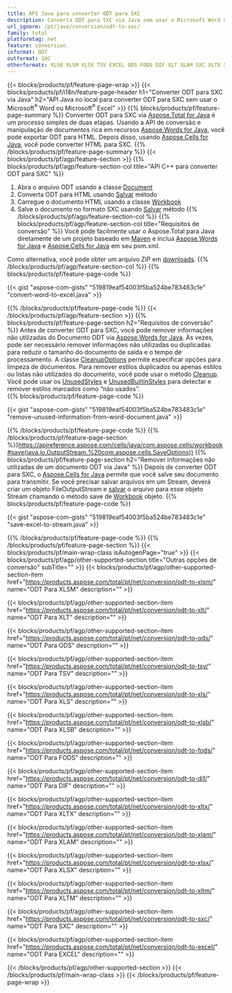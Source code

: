```yaml
---
title: API Java para converter ODT para SXC
description: Converta ODT para SXC via Java sem usar o Microsoft Word ou o Microsoft Excel
url_ignore: /pt/java/conversion/odt-to-sxc/
family: total
platformtag: net
feature: conversion
informat: ODT
outformat: SXC
otherformats: XLSB XLSM XLSX TSV EXCEL ODS FODS DIF XLT XLAM SXC XLTX XLTM XLS
---
```

{{< blocks/products/pf/feature-page-wrap >}}
{{< blocks/products/pf/i18n/feature-page-header h1="Converter ODT para SXC via Java" h2="API Java no local para converter ODT para SXC sem usar o Microsoft<sup>&reg;</sup> Word ou Microsoft<sup>&reg;</sup> Excel" >}}
{{% blocks/products/pf/feature-page-summary %}}
Converter ODT para SXC via [Aspose.Total for Java](https://products.aspose.com/total/java/) é um processo simples de duas etapas. Usando a API de conversão e manipulação de documentos rica em recursos [Aspose.Words for Java](https://products.aspose.com/words/java/), você pode exportar ODT para HTML. Depois disso, usando [Aspose.Cells for Java](https://products.aspose.com/cells/java/), você pode converter HTML para SXC.
{{% /blocks/products/pf/feature-page-summary  %}}
{{< blocks/products/pf/agp/feature-section >}}
{{% blocks/products/pf/agp/feature-section-col title="API C++ para converter ODT para SXC" %}}
1. Abra o arquivo ODT usando a classe [Document](https://apireference.aspose.com/words/java/com.aspose.words/Document)
2. Converta ODT para HTML usando [Salvar](https://apireference.aspose.com/words/java/com.aspose.words/Document#save(java.lang.String,com.aspose.words.SaveOptions) ) método
3. Carregue o documento HTML usando a classe [Workbook](https://apireference.aspose.com/cells/java/com.aspose.cells/Workbook)
4. Salve o documento no formato SXC usando [Salvar](https://apireference.aspose.com/cells/java/com.aspose.cells/workbook#save(java.lang.String,%20com.aspose.cells.SaveOptions)) método
{{% /blocks/products/pf/agp/feature-section-col %}}
{{% blocks/products/pf/agp/feature-section-col title="Requisitos de conversão" %}}
Você pode facilmente usar o Aspose.Total para Java diretamente de um projeto baseado em [Maven](https://repository.aspose.com/webapp/#/artifacts/browse/tree/General/repo/com/aspose/aspose-total) e inclua [Aspose.Words for Java](https://docs.aspose.com/words/java/installation/) e [Aspose.Cells for Java](https://docs.aspose.com/cells/java/installation/) em seu pom.xml.

Como alternativa, você pode obter um arquivo ZIP em [downloads](https://downloads.aspose.com/total/java).
{{% /blocks/products/pf/agp/feature-section-col %}}
{{% blocks/products/pf/feature-page-code %}}

{{< gist "aspose-com-gists" "519819eaf54003f5ba524be783483c1e" "convert-word-to-excel.java" >}}


{{% /blocks/products/pf/feature-page-code %}}
{{< /blocks/products/pf/agp/feature-section >}}
{{% blocks/products/pf/feature-page-section  h2="Requisitos de conversão" %}}
Antes de converter ODT para SXC, você pode remover informações não utilizadas do Documento ODT via [Aspose.Words for Java](https://products.aspose.com/words/java/). Às vezes, pode ser necessário remover informações não utilizadas ou duplicadas para reduzir o tamanho do documento de saída e o tempo de processamento. A classe [CleanupOptions](https://apireference.aspose.com/words/java/com.aspose.words/CleanupOptions) permite especificar opções para limpeza de documentos. Para remover estilos duplicados ou apenas estilos ou listas não utilizados do documento, você pode usar o método [Cleanup](https://apireference.aspose.com/words/java/com.aspose.words/Document#cleanup()). Você pode usar os [UnusedStyles](https://apireference.aspose.com/words/java/com.aspose.words/cleanupoptions#UnusedStyles) e [UnusedBuiltinStyles](https://apireference.aspose.com/words/java/com.aspose.words/cleanupoptions#UnusedBuiltinStyles) para detectar e remover estilos marcados como “não usados”.  
{{% blocks/products/pf/feature-page-code %}}

{{< gist "aspose-com-gists" "519819eaf54003f5ba524be783483c1e" "remove-unused-information-from-word-document.java" >}}

{{% /blocks/products/pf/feature-page-code  %}}
{{% /blocks/products/pf/feature-page-section %}}https://apireference.aspose.com/cells/java/com.aspose.cells/workbook#save(java.io.OutputStream.%20com.aspose.cells.SaveOptions))
{{% blocks/products/pf/feature-page-section  h2="Remover informações não utilizadas de um documento ODT via Java" %}}
Depois de converter ODT para SXC, o [Aspose.Cells for Java](https://products.aspose.com/cells/java/) permite que você salve seu documento para transmitir. Se você precisar salvar arquivos em um Stream, deverá criar um objeto FileOutputStream e [salvar](https://apireference.aspose.com/cells/java/com.aspose.cells/workbook#save(java.io.OutputStream.%20com.aspose.cells.SaveOptions)) o arquivo para esse objeto Stream chamando o método save de [Workbook](https://apireference.aspose.com/cells/java/com.aspose.cells/Workbook) objeto. 
{{% blocks/products/pf/feature-page-code %}}

{{< gist "aspose-com-gists" "519819eaf54003f5ba524be783483c1e" "save-excel-to-stream.java" >}}

{{% /blocks/products/pf/feature-page-code  %}}
{{% /blocks/products/pf/feature-page-section %}}
{{< blocks/products/pf/main-wrap-class isAutogenPage="true" >}}
{{< blocks/products/pf/agp/other-supported-section title="Outras opções de conversão" subTitle="" >}}
{{< blocks/products/pf/agp/other-supported-section-item href="https://products.aspose.com/total/pt/net/conversion/odt-to-xlsm/" name="ODT Para XLSM" description="" >}}

{{< blocks/products/pf/agp/other-supported-section-item href="https://products.aspose.com/total/pt/net/conversion/odt-to-xlt/" name="ODT Para XLT" description="" >}}

{{< blocks/products/pf/agp/other-supported-section-item href="https://products.aspose.com/total/pt/net/conversion/odt-to-ods/" name="ODT Para ODS" description="" >}}

{{< blocks/products/pf/agp/other-supported-section-item href="https://products.aspose.com/total/pt/net/conversion/odt-to-tsv/" name="ODT Para TSV" description="" >}}

{{< blocks/products/pf/agp/other-supported-section-item href="https://products.aspose.com/total/pt/net/conversion/odt-to-xls/" name="ODT Para XLS" description="" >}}

{{< blocks/products/pf/agp/other-supported-section-item href="https://products.aspose.com/total/pt/net/conversion/odt-to-xlsb/" name="ODT Para XLSB" description="" >}}

{{< blocks/products/pf/agp/other-supported-section-item href="https://products.aspose.com/total/pt/net/conversion/odt-to-fods/" name="ODT Para FODS" description="" >}}

{{< blocks/products/pf/agp/other-supported-section-item href="https://products.aspose.com/total/pt/net/conversion/odt-to-dif/" name="ODT Para DIF" description="" >}}

{{< blocks/products/pf/agp/other-supported-section-item href="https://products.aspose.com/total/pt/net/conversion/odt-to-xltx/" name="ODT Para XLTX" description="" >}}

{{< blocks/products/pf/agp/other-supported-section-item href="https://products.aspose.com/total/pt/net/conversion/odt-to-xlam/" name="ODT Para XLAM" description="" >}}

{{< blocks/products/pf/agp/other-supported-section-item href="https://products.aspose.com/total/pt/net/conversion/odt-to-xlsx/" name="ODT Para XLSX" description="" >}}

{{< blocks/products/pf/agp/other-supported-section-item href="https://products.aspose.com/total/pt/net/conversion/odt-to-xltm/" name="ODT Para XLTM" description="" >}}

{{< blocks/products/pf/agp/other-supported-section-item href="https://products.aspose.com/total/pt/net/conversion/odt-to-sxc/" name="ODT Para SXC" description="" >}}

{{< blocks/products/pf/agp/other-supported-section-item href="https://products.aspose.com/total/pt/net/conversion/odt-to-excel/" name="ODT Para EXCEL" description="" >}}


{{< /blocks/products/pf/agp/other-supported-section >}}
{{< /blocks/products/pf/main-wrap-class >}}
{{< /blocks/products/pf/feature-page-wrap >}}